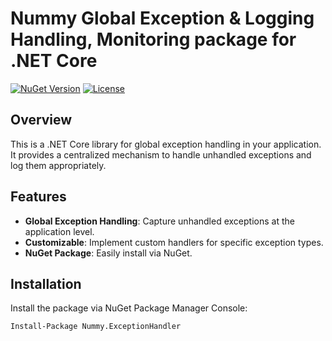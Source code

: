 # Nummy Global Exception & Logging Handling, Monitoring package for .NET Core

[![NuGet Version](https://img.shields.io/nuget/v/Nummy.ExceptionHandler.svg)](https://www.nuget.org/packages/Nummy.ExceptionHandler/)
[![License](https://img.shields.io/badge/license-MIT-blue.svg)](LICENSE)

## Overview

This is a .NET Core library for global exception handling in your application. It provides a centralized mechanism to handle unhandled exceptions and log them appropriately.

## Features

- **Global Exception Handling**: Capture unhandled exceptions at the application level.
- **Customizable**: Implement custom handlers for specific exception types.
- **NuGet Package**: Easily install via NuGet.

## Installation

Install the package via NuGet Package Manager Console:

```bash
Install-Package Nummy.ExceptionHandler
